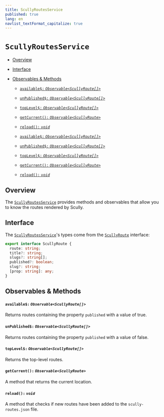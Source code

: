 ```yaml
---
title: ScullyRoutesService
published: true
lang: en
navlist_textFormat_capitalize: true
---
```


# `ScullyRoutesService` <!-- omit in toc -->

<div class="docs-link_table">
  <a class="view-in-repo" href="https://github.com/scullyio/scully/blob/main/libs/ng-lib/src/lib/route-service/scully-routes.service.ts"></a>
</div>

<div class="docs-toc"></div>

- [Overview](#overview)
- [Interface](#interface)
- [Observables & Methods](#observables--methods)

  - [`available$:` _`Observable<ScullyRoute[]>`_](#available-observablescullyroute)
  - [`unPublished$:` _`Observable<ScullyRoute[]>`_](#unpublished-observablescullyroute)
  - [`topLevel$:` _`Observable<ScullyRoute[]>`_](#toplevel-observablescullyroute)
  - [`getCurrent():` _`Observable<ScullyRoute>`_](#getcurrent-observablescullyroute)
  - [`reload():` _`void`_](#reload-void)

  - [`available$:` _`Observable<ScullyRoute[]>`_](#available-observablescullyroute)
  - [`unPublished$:` _`Observable<ScullyRoute[]>`_](#unpublished-observablescullyroute)
  - [`topLevel$:` _`Observable<ScullyRoute[]>`_](#toplevel-observablescullyroute)
  - [`getCurrent():` _`Observable<ScullyRoute>`_](#getcurrent-observablescullyroute)
  - [`reload():` _`void`_](#reload-void)

## Overview

The [`ScullyRoutesService`](https://github.com/scullyio/scully/blob/main/libs/ng-lib/src/lib/route-service/scully-routes.service.ts) provides methods and observables that allow you to know the routes rendered by Scully.

## Interface

The [`ScullyRoutesService`](https://github.com/scullyio/scully/blob/main/libs/ng-lib/src/lib/route-service/scully-routes.service.ts)'s types come from the [`ScullyRoute`](https://github.com/scullyio/scully/blob/main/libs/ng-lib/src/lib/route-service/scully-routes.service.ts) interface:

```typescript
export interface ScullyRoute {
  route: string;
  title?: string;
  slugs?: string[];
  published?: boolean;
  slug?: string;
  [prop: string]: any;
}
```

## Observables & Methods

#### `available$:` _`Observable<ScullyRoute[]>`_

Returns routes containing the property `published` with a value of true.

#### `unPublished$:` _`Observable<ScullyRoute[]>`_

Returns routes containing the property `published` with a value of false.

#### `topLevel$:` _`Observable<ScullyRoute[]>`_

Returns the top-level routes.

#### `getCurrent():` _`Observable<ScullyRoute>`_

A method that returns the current location.

#### `reload():` _`void`_

A method that checks if new routes have been added to the `scully-routes.json` file.
